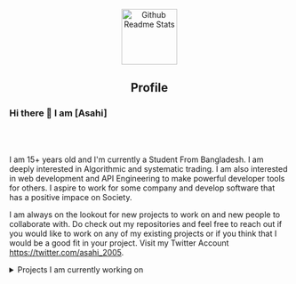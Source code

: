 <p align="center">
 <img width="100px" src="https://res.cloudinary.com/anuraghazra/image/upload/v1594908242/logo_ccswme.svg" align="center" alt="Github Readme Stats" />
 <h2 align="center">Profile</h2>
</p>

### Hi there 👋 I am [Asahi]
<br />
<br/>

<div>
 <p>

I am 15+ years old and I'm currently a Student From Bangladesh. I am deeply interested in Algorithmic and systematic trading. I am also interested in web development and API Engineering to make powerful developer tools for others. I aspire to work for some company and develop software that has a positive impace on Society. 

I am always on the lookout for new projects to work on and new people to collaborate with. Do check out my repositories and feel free to reach out if you would like to work on any of my existing projects or if you think that I would be a good fit in your project. Visit my Twitter Account https://twitter.com/asahi_2005.

</h4>
</div>


<details>
<summary>
  Projects I am currently working on
</summary>

<br />
Discord Raiding Tool,
Media Streaming Website,
AI Python,

<br />


![picture](https://raw.githubusercontent.com/saadeghi/saadeghi/master/dino.gif)
</details>

